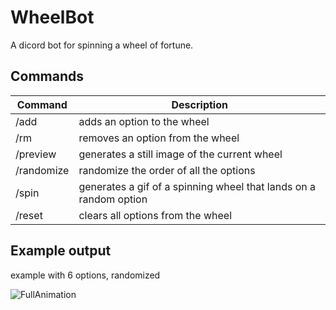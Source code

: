 # WheelBot
A dicord bot for spinning a wheel of fortune.

## Commands

| Command | Description|
|-------------|-----------|
|/add| adds an option to the wheel|
|/rm |removes an option from the wheel|
|/preview | generates a still image of the current wheel|
|/randomize | randomize the order of all the options|
|/spin | generates a gif of a spinning wheel that lands on a random option|
|/reset | clears all options from the wheel |


## Example output

example with 6 options, randomized

![FullAnimation](https://user-images.githubusercontent.com/25079662/210004454-cc377a3c-f62c-4161-af70-2a0db24c5fdd.gif)
